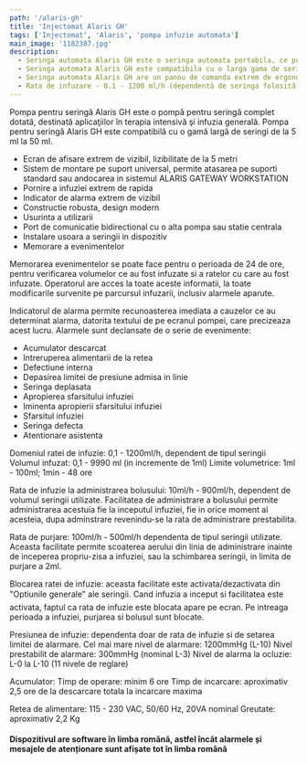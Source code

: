 ```yaml
---
path: '/alaris-gh'
title: 'Injectomat Alaris GH'
tags: ['Injectomat', 'Alaris', 'pompa infuzie automata']
main_image: '1182387.jpg'
description:
  - Seringa automata Alaris GH este o seringa automata portabila, ce poate fi alimentata la o gama larga de tensiuni de retea sau cu acumulatorul intern, reincarcabil.
  - Seringa automata Alaris GH este compatibila cu o larga gama de seringi de unica folosinta, incepand de la seringi cu volum de 5 ml pana la seringi de 50ml.
  - Seringa automata Alaris GH are un panou de comanda extrem de ergonomic si un ecran foarte vizibil, ceea ce fac utilizarea sa extrem de facila.
  - Rata de infuzare - 0.1 - 1200 ml/h (dependentă de seringa folosită)
---
```


Pompa pentru seringă Alaris GH este o pompă pentru seringă complet dotată, destinată aplicaţiilor în terapia intensivă şi infuzia generală.
Pompa pentru seringă Alaris GH este compatibilă cu o gamă largă de seringi de la 5 ml la 50 ml.

- Ecran de afisare extrem de vizibil, lizibilitate de la 5 metri
- Sistem de montare pe suport universal, permite atasarea pe suporti standard sau andocarea in sistemul ALARIS GATEWAY WORKSTATION
- Pornire a infuziei extrem de rapida
- Indicator de alarma extrem de vizibil
- Constructie robusta, design modern
- Usurinta a utilizarii
- Port de comunicatie bidirectional cu o alta pompa sau statie centrala
- Instalare usoara a seringii in dispozitiv
- Memorare a evenimentelor

Memorarea evenimentelor se poate face pentru o perioada de 24 de ore, pentru verificarea volumelor ce au fost infuzate si a ratelor cu care au fost infuzate. Operatorul are acces la toate aceste informatii, la toate modificarile survenite pe parcursul infuzarii, inclusiv alarmele aparute.

Indicatorul de alarma permite recunoasterea imediata a cauzelor ce au determinat alarma, datorita textului de pe ecranul pompei, care precizeaza acest lucru.
Alarmele sunt declansate de o serie de evenimente:

- Acumulator descarcat
- Intreruperea alimentarii de la retea
- Defectiune interna
- Depasirea limitei de presiune admisa in linie
- Seringa deplasata
- Apropierea sfarsitului infuziei
- Iminenta apropierii sfarsitului infuziei
- Sfarsitul infuziei
- Seringa defecta
- Atentionare asistenta

Domeniul ratei de infuzie: 0,1 - 1200ml/h, dependent de tipul seringii
Volumul infuzat: 0,1 - 9990 ml (in incremente de 1ml)
Limite volumetrice: 1ml - 100ml; 1min - 48 ore

Rata de infuzie la administrarea bolusului: 10ml/h - 900ml/h, dependent de volumul seringii utilizate. Facilitatea de administrare a bolusului permite administrarea acestuia fie la inceputul infuziei, fie in orice moment al acesteia, dupa adminstrare revenindu-se la rata de administrare prestabilita.

Rata de purjare: 100ml/h - 500ml/h dependenta de tipul seringii utilizate. Aceasta facilitate permite scoaterea aerului din linia de administrare inainte de inceperea propriu-zisa a infuziei, sau la schimbarea seringii, in limita de purjare a 2ml.

Blocarea ratei de infuzie: aceasta facilitate este activata/dezactivata din "Optiunile generale" ale seringii. Cand infuzia a inceput si facilitatea este activata, faptul ca rata de infuzie este blocata apare pe ecran. Pe intreaga perioada a infuziei, purjarea si bolusul sunt blocate.

Presiunea de infuzie: dependenta doar de rata de infuzie si de setarea limitei de alarmare.
Cel mai mare nivel de alarmare: 1200mmHg (L-10)
Nivel prestabilit de alarmare: 300mmHg (nominal L-3)
Nivel de alarma la ocluzie: L-0 la L-10 (11 nivele de reglare)

Acumulator:
Timp de operare: minim 6 ore
Timp de incarcare: aproximativ 2,5 ore de la descarcare totala la incarcare maxima

Retea de alimentare: 115 - 230 VAC, 50/60 Hz, 20VA nominal
Greutate: aproximativ 2,2 Kg

#### Dispozitivul are software în limba română, astfel încât alarmele și mesajele de atenționare sunt afișate tot în limba română
